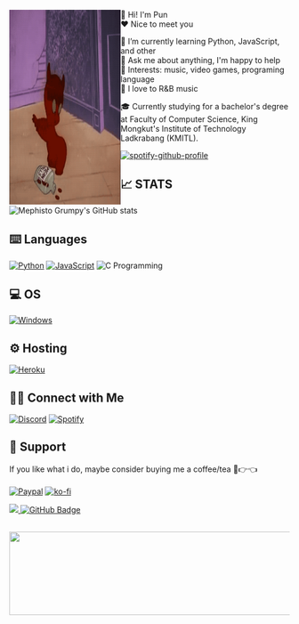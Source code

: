 <p float="left">
  <img src='asset/DevilCasper_Animation.gif' width='200' height='350' align="left">
  <p float="left">

👋 Hi! I'm Pun <br>
❤ Nice to meet you

🌱 I’m currently learning Python, JavaScript, and other<br>
💬 Ask me about anything, I'm happy to help<br>
💜 Interests: music, video games, programing language<br>
🎵 I love to R&B music<br>

🎓 Currently studying for a bachelor's degree at Faculty of Computer Science, King Mongkut's Institute of Technology Ladkrabang (KMITL).

[![spotify-github-profile](https://spotify-github-profile.vercel.app/api/view?uid=t504rlopu4cif7rn4bpbopqde&cover_image=true&theme=novatorem&bar_color=53b14f&bar_color_cover=false)](https://spotify-github-profile.vercel.app/api/view?uid=t504rlopu4cif7rn4bpbopqde&redirect=true)

## 📈 STATS

![Mephisto Grumpy's GitHub stats](https://github-readme-stats.vercel.app/api?username=PunGrumpy&show_icons=true&theme=nightowl)

## ⌨️ Languages

[![Python](https://img.shields.io/badge/Python-14354c?style=for-the-badge&logo=python&logoColor=ffffff)](https://www.python.org/)
[![JavaScript](https://img.shields.io/badge/JavaScript-F7DF1E?style=for-the-badge&logo=javascript&logoColor=black)](https://www.javascript.com/)
![C Programming](https://img.shields.io/badge/C-00599C?style=for-the-badge&logo=c&logoColor=white)

## 💻 OS

[![Windows](https://img.shields.io/badge/Windows-0078D6?style=for-the-badge&logo=windows&logoColor=white)](https://www.microsoft.com/th-th/windows?r=1)

## ⚙️ Hosting

[![Heroku](https://img.shields.io/badge/Heroku-430098?style=for-the-badge&logo=heroku&logoColor=white)](https://www.heroku.com/)

## 🤝🏻 Connect with Me

[![Discord](https://img.shields.io/badge/Discord-5865F2?style=for-the-badge&logo=discord&logoColor=white)](https://discordapp.com/users/353899973252874260)
[![Spotify](https://img.shields.io/badge/Spotify-1ED760?&style=for-the-badge&logo=spotify&logoColor=white)](https://open.spotify.com/user/t504rlopu4cif7rn4bpbopqde)

## 🎁 Support

If you like what i do, maybe consider buying me a coffee/tea 🥺👉👈<br><br>
[![Paypal](https://img.shields.io/badge/PayPal-00457C?style=for-the-badge&logo=paypal&logoColor=white)](nopakron41310@gmail.com)
[![ko-fi](https://img.shields.io/badge/Ko--fi-F16061?style=for-the-badge&logo=ko-fi&logoColor=white)](https://ko-fi.com/pungrumpy)

  <a href="https://github.com/PunGrumpy">
    <img src="https://komarev.com/ghpvc/?username=PunGrumpy">
</a>
<a href="https://github.com/PunGrumpy?tab=followers"><img src="https://img.shields.io/github/followers/PunGrumpy?label=Followers&style=social" alt="GitHub Badge"></a>
<br></br>
<p  align="left">
  <img src="asset/Banner.gif" width='1000' height='150' align="center">

  </p>
</p>
